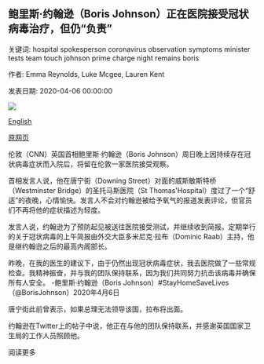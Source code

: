 ## 鲍里斯·约翰逊（Boris Johnson）正在医院接受冠状病毒治疗，但仍“负责”

关键词: hospital spokesperson coronavirus observation symptoms minister tests team touch johnson prime charge night remains boris

作者: Emma Reynolds, Luke Mcgee, Lauren Kent

发表日期: 2020-04-06 00:00:00

![](https://cdn.cnn.com/cnnnext/dam/assets/200327112703-02-boris-johnson-0325-super-tease.jpg)

[English](Boris%20Johnson%20is%20under%20observation%20in%20hospital%20for%20coronavirus%20but%20%27remains%20in%20charge%27.md)

[原网页](https://edition.cnn.com/2020/04/06/uk/boris-johnson-coronavirus-hospital-gbr-intl/index.html)

伦敦（CNN）英国首相鲍里斯·约翰逊（Boris Johnson）周日晚上因持续存在冠状病毒症状而入院后，将留在伦敦一家医院接受观察。

首相发言人说，他在唐宁街（Downing Street）对面的威斯敏斯特桥（Westminster Bridge）的圣托马斯医院（St Thomas'Hospital）度过了一个“舒适”的夜晚，心情愉快。发言人不会对约翰逊被给予氧气的报道发表评论，但官员们不再将他的症状描述为轻度。

发言人说，约翰逊为了预防起见被送往医院接受测试，并继续收到简报。定期举行的关于冠状病毒的上午简报由外交大臣多米尼克·拉布（Dominic Raab）主持，他是继约翰逊之后的最高内阁部长。

昨晚，在我的医生的建议下，由于仍然出现冠状病毒症状，我去医院做了一些常规检查。我精神振奋，并与我的团队保持联系，因为我们共同努力抗击该病毒并确保所有人安全。 -鲍里斯·约翰逊（Boris Johnson）\#StayHomeSaveLives（@BorisJohnson）2020年4月6日

唐宁街此前曾表示，如果总理无法领导该国，拉布将出面。

约翰逊在Twitter上的帖子中说，他正在与他的团队保持联系，并感谢英国国家卫生局的工作人员照顾他。

阅读更多